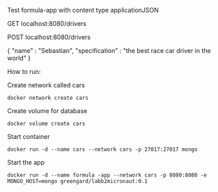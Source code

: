 Test formula-app with content type applicationJSON

GET localhost:8080/drivers

POST localhost:8080/drivers 

{
  "name" : "Sebastian",
  "specification" : "the best race car driver in the world"
}





How to run:

Create network called cars
```
docker network create cars
```
Create volume for database
```
docker volume create cars
```
Start container
```
docker run -d --name cars --network cars -p 27017:27017 mongo
```
Start the app
```
docker run -d --name formula -app --network cars -p 8080:8080 -e MONGO_HOST=mongo greengard/labb2micronaut:0.1

```
